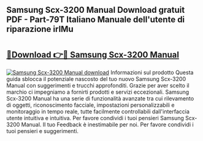 ## Samsung Scx-3200 Manual Download gratuit PDF - Part-79T Italiano Manuale dell'utente di riparazione irlMu

# <h2><a href="http://dfd640.blite.top/?on=Samsung+Scx-3200+Manual">🔗Download 👉🔴 Samsung Scx-3200 Manual</a></h2>

[![Samsung Scx-3200 Manual download](https://i.imgur.com/lujVjoI.png)](http://dfd640.blite.top/?on=Samsung+Scx-3200+Manual)
Informazioni sul prodotto Questa guida sblocca il potenziale nascosto del tuo nuovo Samsung Scx-3200 Manual con suggerimenti e trucchi approfonditi. Grazie per aver scelto il marchio ci impegniamo a fornirti prodotti e servizi eccezionali. Samsung Scx-3200 Manual ha una serie di funzionalità avanzate tra cui rilevamento di oggetti, riconoscimento facciale, impostazioni personalizzabili e monitoraggio in tempo reale, tutte facilmente controllabili dall'interfaccia utente intuitiva e intuitiva. Per favore condividi i tuoi pensieri Samsung Scx-3200 Manual. Il tuo Feedback è inestimabile per noi. Per favore condividi i tuoi pensieri e suggerimenti.
